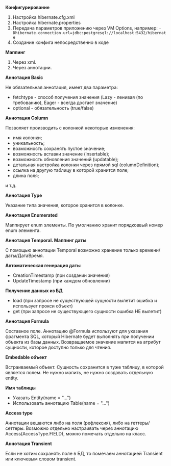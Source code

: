 **Конфигурирование**

1. Настройка hibernate.cfg.xml
2. Настройка hibernate.properties
3. Передача параметров приложению через VM Options, например:
`-Dhibernate.connection.url=jdbc:postgresql://localhost:5432/hibernate`
4. Создание конфига непосредственно в коде

**Маппинг**

1. Через xml.
2. Через аннотации.

**Аннотация Basic**

Не обязательная аннотация, имеет два параметра:
- fetchtype - способ получения значения (Lazy - ленивая (по требованию), Eager - всегда достает значение)
- optional - обязательность (true/false)

**Аннотация Column**

Позволяет производить с колонкой некоторые изменения:
- имя колонки;
- уникальность;
- возможность сохранять пустое значение;
- возможность вставки значение (insertable);
- возможность обновления значений (updatable);
- детальная настройка колонки через прямой sql (columnDefinition);
- ссылка на другую таблицу в которой хранится поле;
- длина поля;

и т.д.

**Аннотация Type**

Указание типа значения, которое хранится в колонке.

**Аннотация Enumerated**

Маппирует enum элементы. По умолчанию хранит порядковвый номер enum элемента.

**Аннотация Temporal. Маппинг даты**

С помощью аннотации Temporal возможно хранение только времени/даты/ДатаВремя.

**Автоматическая генерация даты**

- CreationTimestamp (при создании значения)
- UpdateTimestamp (при каждом обновлении)

**Получение данных из БД**

- load (при запросе не существующей сущности вылетит ошибка и использует прокси объект)
- get (при запросе не существующего сущности ошибка НЕ вылетит)

**Аннотация Formula**

Составное поле.
Аннотацию @Formula используют для указания фрагмента SQL, который Hibernate будет выполнять при получении объекта из базы данных. 
Возвращаемое значение мапится на атрибут сущности, которое доступно только для чтения.

**Embedable объект**

Встраиваемый объект. 
Сущность сохранится в туже таблицу, в которой является полем.
Не нужно мапить, не нужно создавать отдельную entity.

**Имя таблицы**

- Указать Entity(name = "...")
- Использовать аннотацию Table(name = "...")

**Access type**

Аннотации вешаются либо на поля (рефлексия), либо на геттеры/сеттеры.
Возможно отдельно настраивать через аннотацию Access(AccessType.FIELD), можно помечать отдельно на класс.

**Аннотация Transient**

Если не хотим сохранять поле в БД, то помечаем аннотацией Transient или ключевым словом transient.